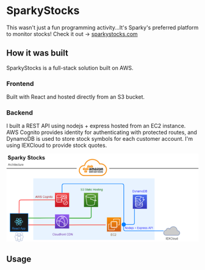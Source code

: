 # SparkyStocks

This wasn't just a fun programming activity...It's Sparky's preferred platform to monitor stocks! Check it out -> [sparkystocks.com](https://sparkystocks.com)

## How it was built

SparkyStocks is a full-stack solution built on AWS.

### Frontend 

Built with React and hosted directly from an S3 bucket. 

### Backend 

I built a REST API using nodejs + express hosted from an EC2 instance. AWS Cognito provides identity for authenticating with protected routes, and DynamoDB is used to store stock symbols for each customer account. I'm using IEXCloud to provide stock quotes.

![architecture.png](architecture.png)

## Usage